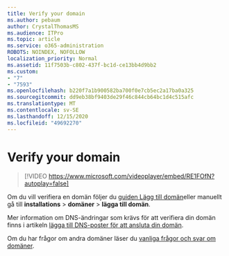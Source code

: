 ```yaml
---
title: Verify your domain
ms.author: pebaum
author: CrystalThomasMS
ms.audience: ITPro
ms.topic: article
ms.service: o365-administration
ROBOTS: NOINDEX, NOFOLLOW
localization_priority: Normal
ms.assetid: 11f7503b-c802-437f-bc1d-ce13bb4d9bb2
ms.custom:
- "7"
- "7593"
ms.openlocfilehash: b220f7a1b900582ba700f0e7cb5ec2a17ba0a325
ms.sourcegitcommit: dd9eb38bf9403de29f46c844cb64bc1d4c515afc
ms.translationtype: MT
ms.contentlocale: sv-SE
ms.lasthandoff: 12/15/2020
ms.locfileid: "49692270"
---
```

# <a name="verify-your-domain"></a>Verify your domain

> [!VIDEO https://www.microsoft.com/videoplayer/embed/RE1FOfN?autoplay=false]

Om du vill verifiera en domän följer du [guiden Lägg till domän](https://admin.microsoft.com/Adminportal#/Domains/Wizard)eller manuellt gå till **installations**  >  **domäner**  >  **lägga till domän**.

Mer information om DNS-ändringar som krävs för att verifiera din domän finns i artikeln [lägga till DNS-poster för att ansluta din domän](https://docs.microsoft.com/microsoft-365/admin/get-help-with-domains/create-dns-records-at-any-dns-hosting-provider).

Om du har frågor om andra domäner läser du [vanliga frågor och svar om domäner](https://docs.microsoft.com/microsoft-365/admin/setup/domains-faq).
